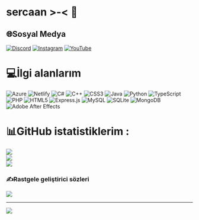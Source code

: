 # sercaan >-< 💫

## 🌐Sosyal Medya
[![Discord](https://img.shields.io/badge/Discord-%237289DA.svg?logo=discord&logoColor=white)](htttps://discord.gg/oyuncular) [![Instagram](https://img.shields.io/badge/Instagram-%23E4405F.svg?logo=Instagram&logoColor=white)](https://instagram.com/keskesevmemisolsaydim) [![YouTube](https://img.shields.io/badge/YouTube-%23FF0000.svg?logo=YouTube&logoColor=white)](https://youtube.com/c/sercxnd) 

# 💻İlgi alanlarım
![Azure](https://img.shields.io/badge/azure-%230072C6.svg?style=plastic&logo=azure-devops&logoColor=white) ![Netlify](https://img.shields.io/badge/netlify-%23000000.svg?style=plastic&logo=netlify&logoColor=#00C7B7) ![C#](https://img.shields.io/badge/c%23-%23239120.svg?style=plastic&logo=c-sharp&logoColor=white) ![C++](https://img.shields.io/badge/c++-%2300599C.svg?style=plastic&logo=c%2B%2B&logoColor=white) ![CSS3](https://img.shields.io/badge/css3-%231572B6.svg?style=plastic&logo=css3&logoColor=white) ![Java](https://img.shields.io/badge/java-%23ED8B00.svg?style=plastic&logo=java&logoColor=white) ![Python](https://img.shields.io/badge/python-3670A0?style=plastic&logo=python&logoColor=ffdd54) ![TypeScript](https://img.shields.io/badge/typescript-%23007ACC.svg?style=plastic&logo=typescript&logoColor=white) ![PHP](https://img.shields.io/badge/php-%23777BB4.svg?style=plastic&logo=php&logoColor=white) ![HTML5](https://img.shields.io/badge/html5-%23E34F26.svg?style=plastic&logo=html5&logoColor=white) ![Express.js](https://img.shields.io/badge/express.js-%23404d59.svg?style=plastic&logo=express&logoColor=%2361DAFB) ![MySQL](https://img.shields.io/badge/mysql-%2300f.svg?style=plastic&logo=mysql&logoColor=white) ![SQLite](https://img.shields.io/badge/sqlite-%2307405e.svg?style=plastic&logo=sqlite&logoColor=white) ![MongoDB](https://img.shields.io/badge/MongoDB-%234ea94b.svg?style=plastic&logo=mongodb&logoColor=white) ![Adobe After Effects](https://img.shields.io/badge/Adobe%20After%20Effects-9999FF.svg?style=plastic&logo=Adobe%20After%20Effects&logoColor=white)
# 📊GitHub istatistiklerim :
![](https://github-readme-stats.vercel.app/api?username=sercwn&theme=vue-dark&hide_border=false&include_all_commits=true&count_private=false)<br/>
![](https://github-readme-streak-stats.herokuapp.com/?user=sercwn&theme=vue-dark&hide_border=false)<br/>
![](https://github-readme-stats.vercel.app/api/top-langs/?username=sercwn&theme=vue-dark&hide_border=false&include_all_commits=true&count_private=false&layout=compact)

### ✍️Rastgele geliştirici sözleri
![](https://quotes-github-readme.vercel.app/api?type=horizontal&theme=dark)



---
[![](https://visitcount.itsvg.in/api?id=sercwn&icon=0&color=6)](https://visitcount.itsvg.in)
